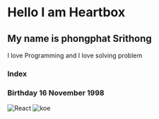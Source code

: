# Hello I am Heartbox
## My name is phongphat Srithong

I love Programming and I love solving problem
### Index
### Birthday  16 November 1998
<img alt="React" src="https://img.shields.io/badge/-React-45b8d8?style=flat-square&logo=react&logoColor=white" />

<img alt="koe" src="https://img.shields.io/endpoint?url=<URL>&style<STYLE>"/>
